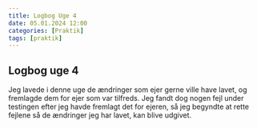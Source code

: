 ```yaml
---
title: Logbog Uge 4
date: 05.01.2024 12:00
categories: [Praktik]
tags: [praktik]
---
```


## Logbog uge 4

Jeg lavede i denne uge de ændringer som ejer gerne ville have lavet, og fremlagde dem for ejer som var tilfreds.
Jeg fandt dog nogen fejl under testingen efter jeg havde fremlagt det for ejeren, så jeg begyndte at rette fejlene så de ændringer jeg har lavet, kan blive udgivet.
